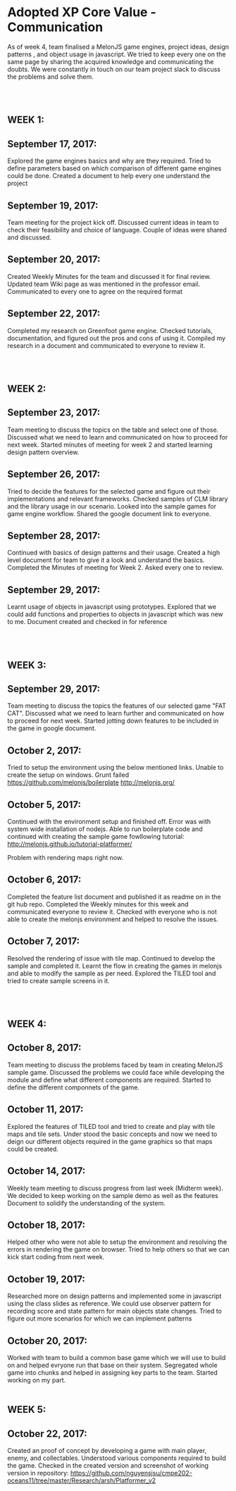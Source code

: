 
# Adopted XP Core Value - Communication
As of week 4, team finalised a MelonJS game engines, project ideas, design patterns , and object usage in javascript. We tried to keep every one on the same page by sharing the acquired knowledge and communicating the doubts. We were constantly in touch on our team project slack to discuss the problems and solve them. 


<br></br>

## WEEK 1:

## September 17, 2017:
Explored the game engines basics and why are they required. Tried to define parameters based on which comparison of different game engines could be done. Created a document to help every one understand the project 

## September 19, 2017:
Team meeting for the project kick off. Discussed current ideas in team to check their feasibility and choice of language. Couple of ideas were shared and discussed.

## September 20, 2017:
Created Weekly Minutes for the team and discussed it for final review. Updated team Wiki page as was mentioned in  the professor email. Communicated to every one to agree on the required format

## September 22, 2017:
Completed my research on Greenfoot game engine. Checked tutorials, documentation, and figured out the pros and cons of using it. Compiled my research in a document and communicated to everyone to review it.

<br></br>

## WEEK 2:

## September 23, 2017:
Team meeting to discuss the topics on the table and select one of those. Discussed what we need to learn and communicated on how to proceed for next week. Started minutes of meeting for week 2 and started learning design pattern overview.

## September 26, 2017:
Tried to decide the features for the selected game and figure out their implementations and relevant frameworks. Checked samples of CLM library and the library usage in our scenario. Looked into the sample games for game engine workflow. Shared the google document link to everyone.

## September 28, 2017:
Continued with basics of design patterns and their usage. Created a high level document for team to give it a look and understand the basics. Completed the Minutes of meeting for Week 2. Asked every one to review.

## September 29, 2017:
Learnt usage of objects in javascript using prototypes. Explored that we could add functions and properties to objects in javascript which was new to me. Document created and checked in for reference

<br></br>

## WEEK 3:

## September 29, 2017:
Team meeting to discuss the topics the features of our selected game "FAT CAT". Discussed what we need to learn further and communicated on how to proceed for next week. Started jotting down features to be included in the game in google document.

## October 2, 2017:
Tried to setup the environment using the below mentioned links. Unable to create the setup on windows. Grunt failed
https://github.com/melonjs/boilerplate
http://melonjs.org/


## October 5, 2017:
Continued with the environment setup and finished off. Error was with system wide installation of nodejs. Able to run boilerplate code and continued with creating the sample game fowllowing tutorial:
http://melonjs.github.io/tutorial-platformer/

Problem with rendering maps right now.

## October 6, 2017:
Completed the feature list document and published it as readme on in the git hub repo. Completed the Weekly minutes for this week and communicated everyone to review it. Checked with everyone who is not able to create the melonjs environment and helped to resolve the issues.

## October 7, 2017:
Resolved the rendering of issue with tile map. Continued to develop the sample and completed it. Learnt the flow in creating the games in melonjs and able to modify the sample as per need. Explored the TILED tool and tried to create sample screens in it.

<br></br>

## WEEK 4:

## October 8, 2017:
Team meeting to discuss the problems faced by team in creating MelonJS sample game. Discussed the problems we could face while developing the module and define what different components are required. Started to define the different componnets of the game.

## October 11, 2017:
Explored the features of TILED tool and tried to create and play with tile maps and tile sets. Under stood the basic concepts and now we need to deign our different objects required in the game graphics so that maps could be created.

## October 14, 2017:
Weekly team meeting to discuss progress from last week (Midterm week). We decided to keep working on the sample demo as well as  the features Document to solidify the understanding of the system.

## October 18, 2017:
Helped other who were not able to setup the environment and resolving the errors in rendering the game on browser. Tried to help others so that we can kick start coding from next week.

## October 19, 2017:
Researched more on design patterns and implemented some in javascript using the class slides as reference. We could use observer pattern for recording score and state pattern for main objects state changes. Tried to figure out more scenarios for which we can implement patterns

## October 20, 2017:
Worked with team to build a common base game which we will use to build on and helped evryone run that base on their system. Segregated whole game into chunks and helped in assigning key parts to the team. Started working on my part.
<br></br>

## WEEK 5:


## October 22, 2017:
Created an proof of concept by developing a game with main player, enemy, and collectables. Understood various components required to build the game. Checked in the created version and screenshot of working version in repository:
https://github.com/nguyensjsu/cmpe202-oceans11/tree/master/Research/arsh/Platformer_v2


